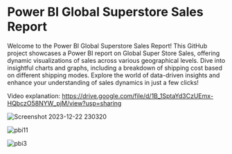 # Power BI Global Superstore Sales Report

Welcome to the Power BI Global Superstore Sales Report! This GitHub project showcases a Power BI report on Global Super Store Sales, offering dynamic visualizations of sales across various geographical levels. Dive into insightful charts and graphs, including a breakdown of shipping cost based on different shipping modes. Explore the world of data-driven insights and enhance your understanding of sales dynamics in just a few clicks! 

Video explanation: https://drive.google.com/file/d/1B_1SptaYd3CzUEmx-HQbczO58NYW_pjM/view?usp=sharing

![Screenshot 2023-12-22 230320](https://github.com/Archanajs2001/Power-BI-Global_Superstore/assets/154094021/671e6759-6c6b-4842-9455-3bd2fd068669)

![pbi11](https://github.com/Archanajs2001/Power-BI-Global_Superstore/assets/154094021/94f35fb5-3ee3-454f-a0a8-30a55c2228ce)

![pbi3](https://github.com/Archanajs2001/Power-BI-Global_Superstore/assets/154094021/6e13572e-7d4d-4f31-a468-9ae223b5052f)
